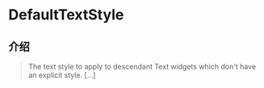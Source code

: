 # DefaultTextStyle

## 介绍

> The text style to apply to descendant Text widgets which don't have an explicit style. [...]
